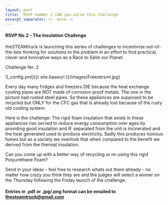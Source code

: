 ```yaml
---
layout: post
title:  RSVP number 2 CAN you solve this challenge
excerpt_separator: <!--more-->
---
```


#### RSVP No.2 - The Insulation Challenge

theSTEAMtruck is launching this series of challenges to incentivize out-of-the-box
thinking for solutions to the problem in an effort to find practical, clever
and innovative ways as a Race to SaVe our Planet.

Challenge No. 2

![_config.yml]({{ site.baseurl }}/images/Freezersml.jpg)

Every day many fridges and freezers DIE because the heat exchange cooling pipes are NOT made of corrosion proof metals. The one in the picture had rusted steel pipes.
So these appliances are supposed to be recycled but ONLY for the CFC gas that is already lost because of the rusty old cooling system.

Here is the challenge:
The rigid foam insulation that exists in these appliances has served to reduce energy consumption over ages by providing good insulation and IF separated from the unit is incinerated and the heat generated used to produce electricity. Sadly this produces noxious fumes but as a society we overlook that when compared to the benefit we derived from the thermal insulation.

Can you come up with a better way of recycling or re-using this rigid Polyurethane Foam?

Send in your ideas - feel free to research whats out there already - no matter how crazy you 
think they are and the judges will select a winner on the Thursday following the Friday launch 
of the challenge.

#### Entries in .pdf or .jpg/.png format can be emailed to thesteamtruck@gmail.com
